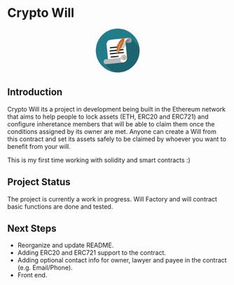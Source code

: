 # Crypto Will
<p align="center">
  <img 
    width="100"
    height="100"
    src="./images/will.png?raw=true"
  >
  <text
    # Crypto Will
  >
</p>

##  Introduction

Crypto Will its a project in development being built in the Ethereum network that aims to help people to lock assets (ETH, ERC20 and ERC721) and configure inheretance members that will be able to claim them once the conditions assigned by its owner are met.
Anyone can create a Will from this contract and set its assets safely to be claimed by whoever you want to benefit from your will.

This is my first time working with solidity and smart contracts :)

## Project Status 

The project is currently a work in progress. Will Factory and will contract basic functions are done and tested.

## Next Steps

* Reorganize and update README.
* Adding ERC20 and ERC721 support to the contract.
* Adding optional contact info for owner, lawyer and payee in the contract (e.g. Email/Phone).
* Front end.
